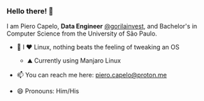 ### Hello there! 👋

I am Piero Capelo, **Data Engineer** [@gorilainvest](https://github.com/gorilainvest), and Bachelor's in Computer Science from the University of São Paulo.

<!--
**opiero/opiero** is a ✨ _special_ ✨ repository because its `README.md` (this file) appears on your GitHub profile.

Here are some ideas to get you started:

- 🤔 I’m looking for help with ...
- 💬 Ask me about ...
-->
<!--
- 🔭 I’m currently working on a [simpler version of Lisp](https://github.com/opiero/my-very-own-lisp), following this [book](https://buildyourownlisp.com/).
- 🌱 I’m currently re[learning spark](https://pages.databricks.com/rs/094-YMS-629/images/LearningSpark2.0.pdf). -->
- 🐧 I ❤️ Linux, nothing beats the feeling of tweaking an OS
  - ⛰️ Currently using Manjaro Linux
- 📫 You can reach me here: piero.capelo@proton.me

- 😄 Pronouns: Him/His
